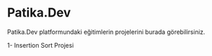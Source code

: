# Patika.Dev
Patika.Dev platformundaki eğitimlerin projelerini burada görebilirsiniz.

1- Insertion Sort Projesi
